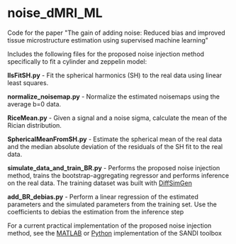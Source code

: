 # noise_dMRI_ML
Code for the paper "The gain of adding noise: Reduced bias and improved tissue microstructure estimation using supervised machine learning"

Includes the following files for the proposed noise injection method specifically to fit a cylinder and zeppelin model:

**llsFitSH.py** - Fit the spherical harmonics (SH) to the real data using linear least squares.

**normalize_noisemap.py** - Normalize the estimated noisemaps using the average b=0 data. 

**RiceMean.py** - Given a signal and a noise sigma, calculate the mean of the Rician distribution.

**SphericalMeanFromSH.py** - Estimate the spherical mean of the real data and the median absolute deviation of the residuals of the SH fit to the real data.

**simulate_data_and_train_BR.py** - Performs the proposed noise injection method, trains the bootstrap-aggregating regressor and performs inference on the real data. The training dataset was built with [DiffSimGen](https://github.com/Bradley-Karat/DiffSimGen)

**add_BR_debias.py** - Perform a linear regression of the estimated parameters and the simulated parameters from the training set. Use the coefficients to debias the estimation from the inference step

For a current practical implementation of the proposed noise injection method, see the [MATLAB](https://github.com/palombom/SANDI-Matlab-Toolbox-Latest-Release) or [Python](https://github.com/Bradley-Karat/SANDI_python_toolbox) implementation of the SANDI toolbox
